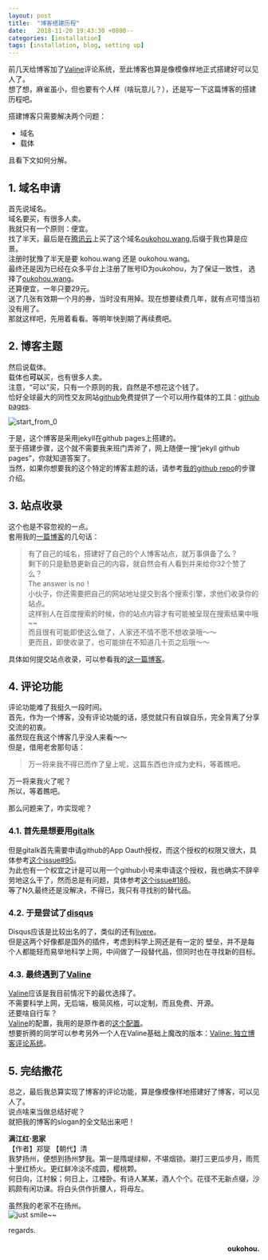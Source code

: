 ```yaml
---
layout: post
title:  "博客搭建历程"
date:   2018-11-20 19:43:30 +0800--
categories: [installation]
tags: [installation, blog, setting up]  
---
```

前几天给博客加了[Valine](https://valine.js.org/)评论系统，至此博客也算是像模像样地正式搭建好可以见人了。  
想了想，麻雀虽小，但也要有个人样（啥玩意儿？），还是写一下这篇博客的搭建历程吧。  

搭建博客只需要解决两个问题：
 - 域名  
 - 载体   
 
且看下文如何分解。

## 1. 域名申请    
 
首先说域名。  
域名要买，有很多人卖。    
我就只有一个原则：便宜。      
找了半天，最后是在[腾讯云](https://cloud.tencent.com/)上买了这个域名[oukohou.wang](https://www.oukohou.wang/),后缀于我也算是应景。  
注册时犹豫了半天是要 kohou.wang 还是 oukohou.wang。  
最终还是因为已经在众多平台上注册了账号ID为oukohou，为了保证一致性，
选择了[oukohou.wang](https://www.oukohou.wang/)。  
还算便宜，一年只要29元。  
送了几张有效期一个月的券，当时没有用掉。现在想要续费几年，就有点可惜当初没有用了。  
那就这样吧，先用着看看。等明年快到期了再续费吧。  

## 2. 博客主题  
然后说载体。  
载体也**可以**买，也有很多人卖。  
注意，“可以”买，只有一个原则的我，自然是不想花这个钱了。  
恰好全球最大的同性交友网站[github](https://github.com/oukohou)免费提供了一个可以用作载体的工具：[github pages](https://pages.github.com/).  

![start_from_0](https://s1.ax2x.com/2018/11/20/5z798A.jpg)  

于是，这个博客是采用jekyll在github pages上搭建的。  
至于搭建步骤，这个就不需要我来班门弄斧了，网上随便一搜“jekyll github pages”，你就知道答案了。  
当然，如果你想要我的这个特定的博客主题的话，请参考[我的github repo](https://github.com/oukohou/oukohou.github.io)的步骤介绍。    


## 3. 站点收录
这个也是不容忽视的一点。  
套用我的[一篇博客](https://www.oukohou.wang/2018/11/01/sereral_search_engines_urls/)的几句话：
>有了自己的域名，搭建好了自己的个人博客站点，就万事俱备了么？  
剩下的只是勤恳更新自己的内容，就自然会有人看到并来给你32个赞了么？  
The answer is no！  
小伙子，你还需要把自己的网站地址提交到各个搜索引擎，求他们收录你的站点。   
这样别人在百度搜索的时候，你的站点内容才有可能被呈现在搜索结果中哦~~  
而且很有可能即使这么做了，人家还不情不愿不想收录哦～～  
更而且，即使收录了，也可能排在不知道几十页之后哦～～  

具体如何提交站点收录，可以参看我的[这一篇博客](https://www.oukohou.wang/2018/11/01/sereral_search_engines_urls/)。

## 4. 评论功能
评论功能难了我挺久一段时间。  
首先，作为一个博客，没有评论功能的话，感觉就只有自娱自乐，完全背离了分享交流的初衷。  
虽然现在我这个博客几乎没人来看～～  
但是，借用老舍那句话：  

> 万一将来我不得已而作了皇上呢，这篇东西也许成为史料，等着瞧吧。  

万一将来我火了呢？  
所以，等着瞧吧。  

那么问题来了，咋实现呢？
### 4.1. 首先是想要用[gitalk](https://github.com/gitalk/gitalk)  
但是gitalk首先需要申请github的App Oauth授权，而这个授权的权限又很大，具体参考[这个issue#95](https://github.com/gitalk/gitalk/issues/95)。  
为此也有一个权宜之计是可以用一个github小号来申请这个授权，我也确实不辞辛劳地这么干了，然而总是有问题，具体参考[这个issue#186](https://github.com/gitalk/gitalk/issues/186)。  
等了N久最终还是没解决，不得已，我只有寻找别的替代品。  

### 4.2. 于是尝试了[disqus](https://disqus.com/)
Disqus应该是比较出名的了，类似的还有[livere](https://www.livere.com/)。  
但是这两个好像都是国外的插件，考虑到科学上网还是有一定的
壁垒，并不是每个人都能轻而易举地科学上网，中间做了一段替代品，但同时也在寻找新的目标。

### 4.3. 最终遇到了[Valine](https://valine.js.org/)  
[Valine](https://valine.js.org/)应该是我目前情况下的最优选择了。  
不需要科学上网，无后端，极简风格，可以定制，而且免费、开源。  
还要啥自行车？  
[Valine](https://valine.js.org/)的配置，我用的是原作者的[这个配置](https://github.com/litten/hexo-theme-yilia/pull/646/files#diff-2)。  
想要折腾的同学可以参考另外一个人在Valine基础上魔改的版本：[Valine: 独立博客评论系统](https://panjunwen.com/diy-a-comment-system/)。

## 5. 完结撒花
总之，最后我总算实现了博客的评论功能，算是像模像样地搭建好了博客，可以见人了。  
说点啥来当做总结好呢？  
就把我的博客的slogan的全文贴出来吧！  

**满江红·思家**  
【作者】郑燮 【朝代】清  
我梦扬州，便想到扬州梦我。第一是隋堤绿柳，不堪烟锁。潮打三更瓜步月，雨荒十里红桥火。更红鲜冷淡不成圆，樱桃颗。  
何日向，江村躲；何日上，江楼卧。有诗人某某，酒人个个。花径不无新点缀，沙鸥颇有闲功课。将白头供作折腰人，将毋左。  

虽然我的老家不在扬州。  
![just smile~~](https://s1.ax2x.com/2018/11/20/5z70Yi.jpg)  



regards.
<h4 align = "right">oukohou.</h4>

